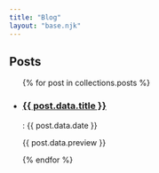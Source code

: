 ```yaml
---
title: "Blog"
layout: "base.njk"
---
```


## Posts

<ul>
{% for post in collections.posts %}
<li>
  <article>
    <a href="{{ post.url }}">
      <h3 class="text-uppercase">{{ post.data.title }}</h3>
    </a> : <span class="d-inline-block">{{ post.data.date }}</span>
    <p>{{ post.data.preview }}</p>
  </article>
</li>
{% endfor %}
</ul>